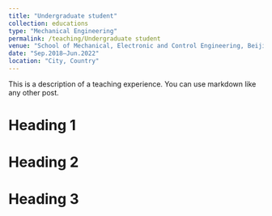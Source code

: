 ```yaml
---
title: "Undergraduate student"
collection: educations
type: "Mechanical Engineering"
permalink: /teaching/Undergraduate student
venue: "School of Mechanical, Electronic and Control Engineering, Beijing Jiaotong University"
date: "Sep.2018–Jun.2022"
location: "City, Country"
---
```


This is a description of a teaching experience. You can use markdown like any other post.

Heading 1
======

Heading 2
======

Heading 3
======
